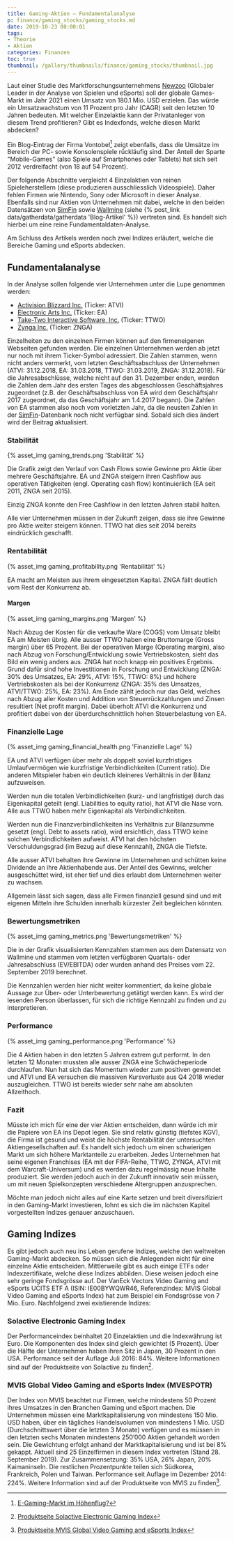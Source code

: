 ```yaml
---
title: Gaming-Aktien – Fundamentalanalyse
p: finance/gaming_stocks/gaming_stocks.md
date: 2019-10-23 00:00:01
tags:
- Theorie
- Aktien
categories: Finanzen
toc: true
thumbnail: /gallery/thumbnails/finance/gaming_stocks/thumbnail.jpg
---
```


Laut einer Studie des Marktforschungsunternehmens [Newzoo](https://newzoo.com) (Globaler Leader in der Analyse von Spielen und eSports) soll der globale Games-Markt im Jahr 2021 einen Umsatz von 180.1 Mio. USD erzielen. Das würde ein Umsatzwachstum von 11 Prozent pro Jahr (CAGR) seit den letzten 10 Jahren bedeuten. Mit welcher Einzelaktie kann der Privatanleger von diesem Trend profitieren? Gibt es Indexfonds, welche diesen Markt abdecken?

<!-- more -->

Ein Blog-Eintrag der Firma Vontobel[^1] zeigt ebenfalls, dass die Umsätze im Bereich der PC- sowie Konsolenspiele rückläufig sind. Der Anteil der Sparte "Mobile-Games" (also Spiele auf Smartphones oder Tablets) hat sich seit 2012 verdreifacht (von 18 auf 54 Prozent).

Der folgende Abschnitte vergleicht 4 Einzelaktien von reinen Spieleherstellern (diese produzieren ausschliesslich Videospiele). Daher fehlen Firmen wie Nintendo, Sony oder Microsoft in dieser Analyse. Ebenfalls sind nur Aktien von Unternehmen mit dabei, welche in den beiden Datensätzen von [SimFin](https://simfin.com) sowie [Wallmine](https://wallmine.com) (siehe {% post_link data/gatherdata/gatherdata 'Blog-Artikel' %}) vertreten sind. Es handelt sich hierbei um eine reine Fundamentaldaten-Analyse.

Am Schluss des Artikels werden noch zwei Indizes erläutert, welche die Bereiche Gaming und eSports abdecken.

## Fundamentalanalyse

In der Analyse sollen folgende vier Unternehmen unter die Lupe genommen werden:

* [Activision Blizzard Inc.](https://www.activisionblizzard.com) (Ticker: ATVI)
* [Electronic Arts Inc.](https://www.ea.com) (Ticker: EA)
* [Take-Two Interactive Software, Inc.](https://www.take2games.com) (Ticker: TTWO)
* [Zynga Inc.](https://www.zynga.com) (Ticker: ZNGA)

Einzelheiten zu den einzelnen Firmen können auf den firmeneigenen Webseiten gefunden werden. Die einzelnen Unternehmen werden ab jetzt nur noch mit ihrem Ticker-Symbol adressiert. Die Zahlen stammen, wenn nicht anders vermerkt, vom letzten Geschäftsabschluss der Unternehmen (ATVI: 31.12.2018, EA: 31.03.2018, TTWO: 31.03.2019, ZNGA: 31.12.2018). Für die Jahresabschlüsse, welche nicht auf den 31. Dezember enden, werden die Zahlen dem Jahr des ersten Tages des abgeschlossen Geschäftsjahres zugeordnet (z.B. der Geschäftsabschluss von EA wird dem Geschäftsjahr 2017 zugeordnet, da das Geschäftsjahr am 1.4.2017 begann). Die Zahlen von EA stammen also noch vom vorletzten Jahr, da die neusten Zahlen in der [SimFin](https://simfin.com)-Datenbank noch nicht verfügbar sind. Sobald sich dies ändert wird der Beitrag aktualisiert.

### Stabilität

{% asset_img gaming_trends.png 'Stabilität' %}

Die Grafik zeigt den Verlauf von Cash Flows sowie Gewinne pro Aktie über mehrere Geschäftsjahre. EA und ZNGA steigern ihren Cashflow aus operativen Tätigkeiten (engl. Operating cash flow) kontinuierlich (EA seit 2011, ZNGA seit 2015).

Einzig ZNGA konnte den Free Cashflow in den letzten Jahren stabil halten.

Alle vier Unternehmen müssen in der Zukunft zeigen, dass sie ihre Gewinne pro Aktie weiter steigern können. TTWO hat dies seit 2014 bereits eindrücklich geschafft.

### Rentabilität

{% asset_img gaming_profitability.png 'Rentabilität' %}

EA macht am Meisten aus ihrem eingesetzten Kapital. ZNGA fällt deutlich vom Rest der Konkurrenz ab.

#### Margen

{% asset_img gaming_margins.png 'Margen' %}

Nach Abzug der Kosten für die verkaufte Ware (COGS) vom Umsatz bleibt EA am Meisten übrig. Alle ausser TTWO haben eine Bruttomarge (Gross margin) über 65 Prozent. Bei der operativen Marge (Operating margin), also nach Abzug von Forschung/Entwicklung sowie Vertriebskosten, sieht das Bild ein wenig anders aus. ZNGA hat noch knapp ein positives Ergebnis. Grund dafür sind hohe Investitionen in Forschung und Entwicklung (ZNGA: 30% des Umsatzes, EA: 29%, ATVI: 15%, TTWO: 8%) und höhere Vertriebskosten als bei der Konkurrenz (ZNGA: 35% des Umsatzes, ATVI/TTWO: 25%, EA: 23%). Am Ende zählt jedoch nur das Geld, welches nach Abzug aller Kosten und Addition von Steuerrückzahlungen und Zinsen resultiert (Net profit margin). Dabei überholt ATVI die Konkurrenz und profitiert dabei von der überdurchschnittlich hohen Steuerbelastung von EA.

### Finanzielle Lage

{% asset_img gaming_financial_health.png 'Finanzielle Lage' %}

EA und ATVI verfügen über mehr als doppelt soviel kurzfristiges Umlaufvermögen wie kurzfristige Verbindlichkeiten (Current ratio). Die anderen Mitspieler haben ein deutlich kleineres Verhältnis in der Bilanz aufzuweisen.

Werden nun die totalen Verbindlichkeiten (kurz- und langfristige) durch das Eigenkapital geteilt (engl. Liabilities to equity ratio), hat ATVI die Nase vorn. Alle aus TTWO haben mehr Eigenkapital als Verbindlichkeiten.

Werden nun die Finanzverbindlichkeiten ins Verhältnis zur Bilanzsumme gesetzt (engl. Debt to assets ratio), wird ersichtlich, dass TTWO keine solchen Verbindlichkeiten aufweist. ATVI hat den höchsten Verschuldungsgrad (im Bezug auf diese Kennzahl), ZNGA die Tiefste.

Alle ausser ATVI behalten ihre Gewinne im Unternehmen und schütten keine Dividende an ihre Aktienhabende aus. Der Anteil des Gewinns, welcher ausgeschüttet wird, ist eher tief und dies erlaubt dem Unternehmen weiter zu wachsen.

Allgemein lässt sich sagen, dass alle Firmen finanziell gesund sind und mit eigenen Mitteln ihre Schulden innerhalb kürzester Zeit begleichen könnten.


### Bewertungsmetriken

{% asset_img gaming_metrics.png 'Bewertungsmetriken' %}

Die in der Grafik visualisierten Kennzahlen stammen aus dem Datensatz von Wallmine und stammen vom letzten verfügbaren Quartals- oder Jahresabschluss (EV/EBITDA) oder wurden anhand des Preises vom 22. September 2019 berechnet.

Die Kennzahlen werden hier nicht weiter kommentiert, da keine globale Aussage zur Über- oder Unterbewertung getätigt werden kann. Es wird der lesenden Person überlassen, für sich die richtige Kennzahl zu finden und zu interpretieren.

### Performance

{% asset_img gaming_performance.png 'Performance' %}

Die 4 Aktien haben in den letzten 5 Jahren extrem gut performt. In den letzten 12 Monaten mussten alle ausser ZNGA eine Schwächeperiode durchlaufen. Nun hat sich das Momentum wieder zum positiven gewendet und ATVI und EA versuchen die massiven Kursverluste aus Q4 2018 wieder auszugleichen. TTWO ist bereits wieder sehr nahe am absoluten Allzeithoch.

### Fazit

Müsste ich mich für eine der vier Aktien entscheiden, dann würde ich mir die Papiere von EA ins Depot legen. Sie sind relativ günstig (tiefstes KGV), die Firma ist gesund und weist die höchste Rentabilität der untersuchten Aktiengesellschaften auf. Es handelt sich jedoch um einen schwierigen Markt um sich höhere Marktanteile zu erarbeiten. Jedes Unternehmen hat seine eigenen Franchises (EA mit der FIFA-Reihe, TTWO, ZYNGA, ATVI mit dem Warcraft-Universum) und es werden dazu regelmässig neue Inhalte produziert. Sie werden jedoch auch in der Zukunft innovativ sein müssen, um mit neuen Spielkonzepten verschiedene Altergruppen anzusprechen.

Möchte man jedoch nicht alles auf eine Karte setzen und breit diversifiziert in den Gaming-Markt investieren, lohnt es sich die im nächsten Kapitel vorgestellten Indizes genauer anzuschauen.

## Gaming Indizes

Es gibt jedoch auch neu ins Leben gerufene Indizes, welche den weltweiten Gaming-Markt abdecken. So müssen sich die Anlegenden nicht für eine einzelne Aktie entscheiden. Mittlerweile gibt es auch einige ETFs oder Indexzertifikate, welche diese Indizes abbilden. Diese weisen jedoch eine sehr geringe Fondsgrösse auf. Der VanEck Vectors Video Gaming and eSports UCITS ETF A (ISIN: 	IE00BYWQWR46, Referenzindex: MVIS Global Video Gaming and eSports Index) hat zum Beispiel ein Fondsgrösse von 7 Mio. Euro. Nachfolgend zwei existierende Indizes:

### Solactive Electronic Gaming Index
Der Performanceindex beinhaltet 20 Einzelaktien und die Indexwährung ist Euro. Die Komponenten des Index sind gleich gewichtet (5 Prozent). Über die Hälfte der Unternehmen haben ihren Sitz in Japan, 30 Prozent in den USA. Performance seit der Auflage Juli 2016: 84%. Weitere Informationen sind auf der Produktseite von Solactive zu finden[^2].

### MVIS Global Video Gaming and eSports Index (MVESPOTR)
Der Index von MVIS beachtet nur Firmen, welche mindestens 50 Prozent ihres Umsatzes in den Branchen Gaming und eSport machen. Die Unternehmen müssen eine Marktkapitalisierung von mindestens 150 Mio. USD haben, über ein tägliches Handelsvolumen von mindestens 1 Mio. USD (Durchschnittswert über die letzten 3 Monate) verfügen und es müssen in den letzten sechs Monaten mindestens 250‘000 Aktien gehandelt worden sein. Die Gewichtung erfolgt anhand der Marktkapitalisierung und ist bei 8% gekappt. Aktuell sind 25 Einzelfirmen in diesem Index vertreten (Stand 28. September 2019). Zur Zusammensetzung: 35% USA, 26% Japan, 20% Kaimaninseln. Die  restlichen Prozentpunkte teilen sich Südkorea, Frankreich, Polen und Taiwan. Performance seit Auflage im Dezember 2014: 224%. Weitere Information sind auf der Produktseite von MVIS zu finden[^3].

[^1]: [E-Gaming-Markt im Höhenflug?](https://derinet.vontobel.com/CH/DE/blog/Artikel/e-gaming-markt-im-hoehenflug)
[^2]: [Produktseite Solactive Electronic Gaming Index](https://www.solactive.com/indices/?index=DE000SLA2EX3)
[^3]: [Produktseite MVIS Global Video Gaming and eSports Index](https://www.mvis-indices.com/indices/sector/mvis-global-video-gaming-esports)

